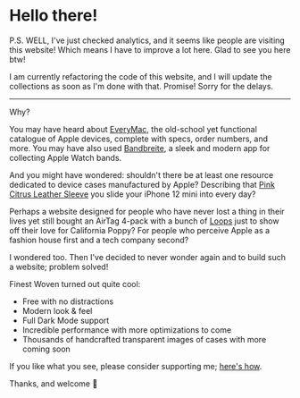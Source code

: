 # Hello there!

P.S. WELL, I've just checked analytics, and it seems like people are visiting this website! Which means I have to improve a lot here. Glad to see you here btw!

I am currently refactoring the code of this website, and I will update the collections as soon as I'm done with that. Promise! Sorry for the delays.

-----------

Why?

You may have heard about [EveryMac](https://everymac.com/), the old-school yet functional catalogue of Apple devices, complete with specs, order numbers, and more. You may have also used [Bandbreite](https://bandbreite.watch/), a sleek and modern app for collecting Apple Watch bands.

And you might have wondered: shouldn't there be at least one resource dedicated to device cases manufactured by Apple? Describing that [Pink Citrus Leather Sleeve](latest-iphone/iphone-12/MHMN3) you slide your iPhone 12 mini into every day?

Perhaps a website designed for people who have never lost a thing in their lives yet still bought an AirTag 4-pack with a bunch of [Loops](others/airtag#collections) just to show off their love for California Poppy? For people who perceive Apple as a fashion house first and a tech company second?

I wondered too. Then I've decided to never wonder again and to build such a website; problem solved!

Finest Woven turned out quite cool:

- Free with no distractions
- Modern look & feel
- Full Dark Mode support
- Incredible performance with more optimizations to come
- Thousands of handcrafted transparent images of cases with more coming soon

If you like what you see, please consider supporting me; [here's how](support).

Thanks, and welcome 🎉
